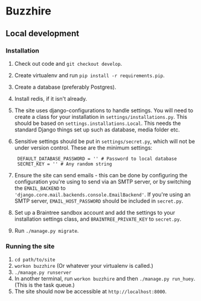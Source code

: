 Buzzhire
========

Local development
-----------------

### Installation

1. Check out code and `git checkout develop`.
2. Create virtualenv and run `pip install -r requirements.pip`.
3. Create a database (preferably Postgres).
4. Install redis, if it isn't already.
5. The site uses django-configurations to handle settings.  You will need
   to create a class for your installation in `settings/installations.py`.
   This should be based on `settings.installations.Local`.  This needs the
   standard Django things set up such as database, media folder etc. 
6. Sensitive settings should be put in `settings/secret.py`, which will not
   be under version control.  These are the minimum settings:  

        DEFAULT_DATABASE_PASSWORD = '' # Password to local database
        SECRET_KEY = '' # Any random string
7. Ensure the site can send emails - this can be done by configuring the
   configuration you're using to send via an SMTP server, or by switching
   the `EMAIL_BACKEND` to `'django.core.mail.backends.console.EmailBackend'`.
   If you're using an SMTP server, `EMAIL_HOST_PASSWORD` should be included
   in `secret.py`.
8. Set up a Braintree sandbox account and add the settings to your
   installation settings class, and `BRAINTREE_PRIVATE_KEY` to `secret.py`.
9. Run `./manage.py migrate`.

 
### Running the site

1. `cd path/to/site`
2. `workon buzzhire` (Or whatever your virtualenv is called.)
2. `./manage.py runserver`
3. In another terminal, run `workon buzzhire` and then `./manage.py run_huey`.
   (This is the task queue.)
4. The site should now be accessible at `http://localhost:8000`.